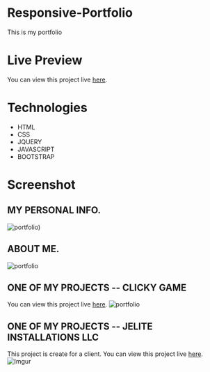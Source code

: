 # Responsive-Portfolio

This is my portfolio 

# Live Preview 
You can view this project live [here](https://ayodipeadeyemi.com/).

# Technologies
* HTML
* CSS
* JQUERY
* JAVASCRIPT
* BOOTSTRAP

# Screenshot

## MY PERSONAL INFO.
![portfolio](https://i.imgur.com/lQEjqmS.png))

## ABOUT ME.
![portfolio](https://i.imgur.com/CxY46Nb.png)

## ONE OF MY PROJECTS -- CLICKY GAME
You can view this project live [here](https://aayodipe.github.io/Clicky-Game/).
![portfolio](https://i.imgur.com/8cSh4bX.png)


## ONE OF MY PROJECTS -- JELITE INSTALLATIONS LLC
This project is create for a client.
You can view this project live [here](https://Jeliteinstallationsllc.com/).
![Imgur](https://i.imgur.com/t5o8wbz.png)
